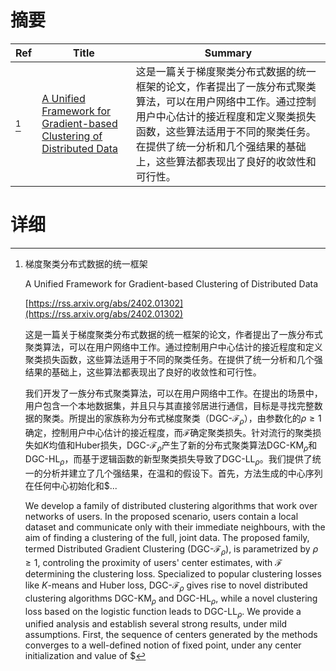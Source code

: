 # 摘要

| Ref | Title | Summary |
| --- | --- | --- |
| [^1] | [A Unified Framework for Gradient-based Clustering of Distributed Data](https://rss.arxiv.org/abs/2402.01302) | 这是一篇关于梯度聚类分布式数据的统一框架的论文，作者提出了一族分布式聚类算法，可以在用户网络中工作。通过控制用户中心估计的接近程度和定义聚类损失函数，这些算法适用于不同的聚类任务。在提供了统一分析和几个强结果的基础上，这些算法都表现出了良好的收敛性和可行性。 |

# 详细

[^1]: 梯度聚类分布式数据的统一框架

    A Unified Framework for Gradient-based Clustering of Distributed Data

    [https://rss.arxiv.org/abs/2402.01302](https://rss.arxiv.org/abs/2402.01302)

    这是一篇关于梯度聚类分布式数据的统一框架的论文，作者提出了一族分布式聚类算法，可以在用户网络中工作。通过控制用户中心估计的接近程度和定义聚类损失函数，这些算法适用于不同的聚类任务。在提供了统一分析和几个强结果的基础上，这些算法都表现出了良好的收敛性和可行性。

    

    我们开发了一族分布式聚类算法，可以在用户网络中工作。在提出的场景中，用户包含一个本地数据集，并且只与其直接邻居进行通信，目标是寻找完整数据的聚类。所提出的家族称为分布式梯度聚类（DGC-$\mathcal{F}_\rho$），由参数化的$\rho\geq1$确定，控制用户中心估计的接近程度，而$\mathcal{F}$确定聚类损失。针对流行的聚类损失如$K$均值和Huber损失，DGC-$\mathcal{F}_\rho$产生了新的分布式聚类算法DGC-KM$_\rho$和DGC-HL$_\rho$，而基于逻辑函数的新型聚类损失导致了DGC-LL$_\rho$。我们提供了统一的分析并建立了几个强结果，在温和的假设下。首先，方法生成的中心序列在任何中心初始化和$...

    We develop a family of distributed clustering algorithms that work over networks of users. In the proposed scenario, users contain a local dataset and communicate only with their immediate neighbours, with the aim of finding a clustering of the full, joint data. The proposed family, termed Distributed Gradient Clustering (DGC-$\mathcal{F}_\rho$), is parametrized by $\rho \geq 1$, controling the proximity of users' center estimates, with $\mathcal{F}$ determining the clustering loss. Specialized to popular clustering losses like $K$-means and Huber loss, DGC-$\mathcal{F}_\rho$ gives rise to novel distributed clustering algorithms DGC-KM$_\rho$ and DGC-HL$_\rho$, while a novel clustering loss based on the logistic function leads to DGC-LL$_\rho$. We provide a unified analysis and establish several strong results, under mild assumptions. First, the sequence of centers generated by the methods converges to a well-defined notion of fixed point, under any center initialization and value of $
    

